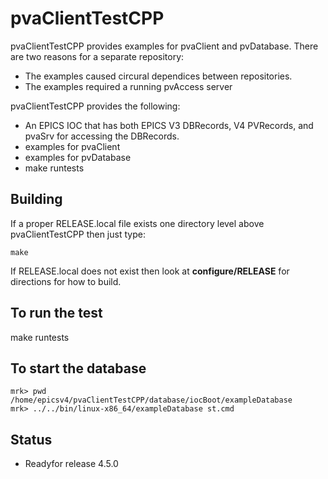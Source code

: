 pvaClientTestCPP
============

pvaClientTestCPP provides examples for pvaClient and pvDatabase.
There are two reasons for a separate repository:

* The examples caused circural dependices between repositories.
* The examples required a running pvAccess server

pvaClientTestCPP provides the following:

* An EPICS IOC that has both EPICS V3 DBRecords, V4 PVRecords, and pvaSrv for accessing the DBRecords.
* examples for pvaClient
* examples for pvDatabase
* make runtests


Building
--------

If a proper RELEASE.local file exists one directory level above pvaClientTestCPP
then just type:

    make

If RELEASE.local does not exist then look at <b>configure/RELEASE</b>
for directions for how to build.

To run the test
---------------

make runtests

To start the database
------------

    mrk> pwd
    /home/epicsv4/pvaClientTestCPP/database/iocBoot/exampleDatabase
    mrk> ../../bin/linux-x86_64/exampleDatabase st.cmd 

Status
------

* Readyfor release 4.5.0


